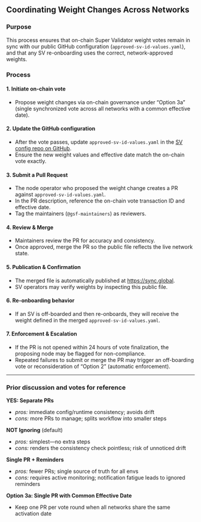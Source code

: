 ## Coordinating Weight Changes Across Networks

### Purpose

This process ensures that on-chain Super Validator weight votes remain in sync with our public GitHub configuration (`approved-sv-id-values.yaml`), and that any SV re-onboarding uses the correct, network-approved weights.

### Process

#### 1. Initiate on-chain vote  
- Propose weight changes via on-chain governance under “Option 3a” (single synchronized vote across all networks with a common effective date).

#### 2. Update the GitHub configuration  
- After the vote passes, update `approved-sv-id-values.yaml` in the [SV config repo on GitHub](https://sync.global).  
- Ensure the new weight values and effective date match the on-chain vote exactly.

#### 3. Submit a Pull Request  
- The node operator who proposed the weight change creates a PR against `approved-sv-id-values.yaml`.  
- In the PR description, reference the on-chain vote transaction ID and effective date.  
- Tag the maintainers (`@gsf-maintainers`) as reviewers.

#### 4. Review & Merge  
- Maintainers review the PR for accuracy and consistency.  
- Once approved, merge the PR so the public file reflects the live network state.

#### 5. Publication & Confirmation  
- The merged file is automatically published at https://sync.global.  
- SV operators may verify weights by inspecting this public file.

#### 6. Re-onboarding behavior  
- If an SV is off-boarded and then re-onboards, they will receive the weight defined in the merged `approved-sv-id-values.yaml`.

#### 7. Enforcement & Escalation  
- If the PR is not opened within 24 hours of vote finalization, the proposing node may be flagged for non-compliance.  
- Repeated failures to submit or merge the PR may trigger an off-boarding vote or reconsideration of “Option 2” (automatic enforcement).

---

### Prior discussion and votes for reference

**YES: Separate PRs**  
- *pros:* immediate config/runtime consistency; avoids drift  
- *cons:* more PRs to manage; splits workflow into smaller steps  

**NOT Ignoring** (default)  
- *pros:* simplest—no extra steps  
- *cons:* renders the consistency check pointless; risk of unnoticed drift  

**Single PR + Reminders**  
- *pros:* fewer PRs; single source of truth for all envs  
- *cons:* requires active monitoring; notification fatigue leads to ignored reminders  

**Option 3a: Single PR with Common Effective Date**  
- Keep one PR per vote round when all networks share the same activation date  
